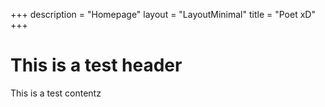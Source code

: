 +++
description = "Homepage"
layout = "LayoutMinimal"
title = "Poet xD"
+++

# This is a test header

This is a test contentz
